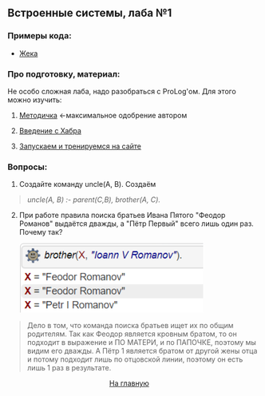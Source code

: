 ## Встроенные системы, лаба №1

### Примеры кода:
+ [Жека](https://github.com/3ilib0ba/ITMO-Systems-of-AI/tree/main/Lab-1)

[//]: # (+ [Боря]&#40;https://github.com/rosroble/ITMO-embsys&#41;)

### Про подготовку, материал:

Не особо сложная лаба, надо разобраться с ProLog'ом. Для этого можно изучить:

1) [Методичка](https://books.ifmo.ru/file/pdf/658.pdf) <-максимальное одобрение автором

2) [Введение с Хабра](https://habr.com/ru/post/124636/) 

3) [Запускаем и тренируемся на сайте](https://swish.swi-prolog.org/)

### Вопросы: 

1) Создайте команду uncle(A, B). Создаём
>    *uncle(A, B) :- parent(C,B), brother(A, C).*

2) При работе правила поиска братьев Ивана Пятого "Феодор Романов" выдаётся дважды, 
а "Пётр Первый" всего лишь один раз. Почему так?

    ![img.png](img.png)

> Дело в том, что команда поиска братьев ищет их по общим родителям. Так как 
Феодор является кровным братом, то он подходит в выражение и ПО МАТЕРИ, и по ПАПОЧКЕ, 
поэтому мы видим его дважды. А Пётр 1 является братом от другой жены отца и потому
подходит лишь по отцовской линии, поэтому он есть лишь 1 раз в результате.



[//]: # (к оглавлению и на прочие лабы)
<div style="position: absolute; left: 10px">
    <a style="text-align: right" href="#"></a>
</div>
<div style="position: absolute; left: 45%">
    <a href="../../thirdcourse.html">На главную</a>
</div>